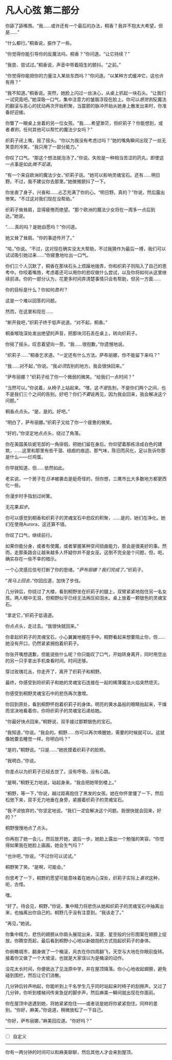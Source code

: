 # 凡人心弦 第二部分

你舔了舔嘴唇。“我……或许还有一个最后的办法，桐香？我并不抱太大希望，但是……”

“什么都行。”桐香说，振作了一些。

“你觉得你能引导你的反魔法吗，桐香？”你问道。“让它持续？”

“我尝、尝试过。”桐香说，声音中带着陌生的颤抖。“之前。”

“你觉得你能把你的力量注入某些东西吗？”你问道。“以某种方式缓冲它，这也许有用？”

“我不知道。”桐香说。突然，她脸上闪过一丝决心，从桌上抓起一块石头。“让我们一试究竟吧。”她深吸一口气，集中注意力的皱眉浮现在脸上。你可以*感觉到*反魔法的翻滚与恶心的扰动再次开始积聚，当震颤的脉冲开始从她身上散发出来时，你准备好迎接。

你瞥了一眼桌上坐着的另一位女孩。“我……希望渺茫，但织莉子？你能想到，或者*看到*，任何其他可以帮忙的魔法少女吗？”

织莉子闭上嘴，摇了摇头。“你以为我没有考虑过吗？”她的嘴角瞬间出现了一丝无笑意的冷笑。“我只用了一部分能力。”

你叹了口气。“那这个想法就泡汤了。”你说。失败是一种相当苦涩的药丸，即使这一点事是如此*微不足道*。

“有一个来自欧洲的魔法少女，”织莉子说。“她可以影响灵魂宝石。还有……明日野。不过，我不建议你去那里。”她微微颤抖了一下。

你坐直了身子，兴奋和……忐忑充满了你的心。“明日野。真的？”你说，然后露出惨笑。“不过这对我们现在没帮助。”

织莉子耸耸肩，显得疲倦而绝望。“那个欧洲的魔法少女将在一周多一点后到达。”她说。

“……真的吗？是她自愿吗？”你问道。

她又耸了耸肩。“你的事迹传开了。”

“哈，”你说。“不过，这对现在确实没太大帮助，不过我猜作为最后一搏，我们可以试试吸引她过来……”你疲惫地吐出一口气。

你们三个人沉默了，桐香在那块石头上烦躁地拨弄，你和织莉子则陷入了自己的思考中。你咬着嘴唇，考虑着还可以用你的悲叹做什么尝试，以及你将如何从这里继续前进。你的一部分认为，花更多时间弄清楚事情只会有帮助，但另一方面……

你的目标是什么？你如何*胜利*？

这是一个难以回答的问题。

然而，在这里和现在……

“断开我吧，”织莉子终于低声说道。“对不起，桐香。”

桐香喉咙深处发出绝望的声音，把那块河石丢在桌上，转向织莉子。

你摇了摇头，叹息着望向一旁。“我……很抱歉，”你遗憾地说。

“织莉子……”桐香乞求道。“一定还有什么方法。萨布丽娜，你不能留下来吗？”

“我……对不起，”你说。“我*必须*去别的地方。我会很快回来。”

“萨布丽娜？”织莉子给了你一个微弱的微笑。“给我们一点时间？”

“当然可以。”你说着，从椅子上站起来。“嘿，这*不是*告别，不是你们两个之间，也不是我们三个之间的告别。好吧？你们*不要*说再见，因为我会回来，我会解决这个问题。”

桐香点点头。“是，是的。好吧。”

“明白了，萨布丽娜。”织莉子又给了你一个疲惫的微笑。

“好的，”你坚定地点点头，绕过了角落。

你在美国美玖妮宅邸的一角徘徊，把她们留在身后。你仰望着那栋涂成白色的建筑，……这里和那里有些干涸、结痂的痕迹。那气味，陈旧而风化，足以告诉你那是什么——烂鸡蛋。

你早就知道，但……依然如此。

老实说，一个房子在*日本*被袭击是挺奇怪的，但你想，三鹰市比大多数地方都更西化一些。

你漫步时手指划过树篱。

无花果*狐步*。

你可以感觉到桐香和织莉子的灵魂宝石中悲叹的积聚，……是的，她们在净化。她们在使用Aurora，这还算不错。

你叹了口气，继续前行。

如果你能分身，或者有使魔，或者掌握某种空间扭曲能力，那会是很美好的事。然而，走那条路会让越来越多人怀疑你并不是女巫。这倒不完全是个问题，但，呃，确实存在一些不幸的暗示。

一个心灵感应信号打断了你的思绪。“*萨布丽娜？我们完成了。*”织莉子。

“*我马上回去，*”你回应道，加快了步伐。

几分钟后，你绕过了大楼，看到桐野坐在织莉子的腿上，双臂紧紧地抱住另一名女孩。两人眼中无泪，但桐野似乎已经无法再压抑泪水。桌上放着一颗银色的灵魂宝石。

“拿走它，”织莉子低语道。

你点点头，走过去。“我很快就回来。”

你拿起织莉子的灵魂宝石，小心翼翼地握在手中。桐野看起来想要阻止你，但……她没有开口，仍然紧紧拥抱着织莉子。

你张开嘴想道歉，但能说些什么呢？你只能叹了口气，开始转身离开，同时用空出的另一只手拿出手机查看时间。时间还够。

穿过玫瑰花丛，你走开了，离开了织莉子和桐野。

最终，你感受到将织莉子和她的灵魂宝石连接在一起的稀薄魔法火焰突然熄灭。

你感受到桐野灵魂宝石中的悲伤再次激增。

你回到原处，看到桐野怀抱着织莉子的身体。明亮的黄水晶般的眼睛抬起来，干燥而坚决地看着你，你将织莉子的灵魂宝石递给她。

“你最好快点回来，”桐野说，双手接过那颗银色的宝石。

“我知道，”你说。“我会的。桐野……你可以再次唤醒她，需要的时候就可以。这就像她要去睡觉一样。你明白吗？”

“是的，”桐野说。“只是……”她抚摸着织莉子的脸颊。

“我明白，”你说。

你差点以为织莉子已经去世了。没有呼吸，没有心跳。

“是啊，”桐野无力地说，站起身来。“我会把她带到楼上。”

“桐野，等一下，”你说，越过距离抱住了黑发的女孩。她在你怀里僵了一下，然后松弛下来，双手无力地垂在身旁，紧握着织莉子的灵魂宝石。

“我*不会*放弃的，”你坚定地说。“我们*一定*会解决这个问题。我很快就会回来，好的？”

桐野慢慢地点了点头。

你再抱了她一会儿，然后放开她，退后一步。她脸上露出一个勉强的笑容。“你觉得如果我在她脸上画画，她会生气吗？”

“也许吧，”你说。“不过你可以试试。”

桐野笑了笑。“是啊，可能会。”

你思考了一下，桐野的愿望可能意味着在她内心深处，织莉子实际上*喜欢*这种，呃，古怪。

嘿。

“好了。待会见，桐野，”你说，集中精力将悲伤从她和织莉子的灵魂宝石中抽离出来，也抽离出你自己的。桐野几乎没有注意到。“我该走了。”

“再见，”她说。

你集中精力，悲伤的翅膀从你肩头展现出来，深邃、星空般的分形图案在翅膀上绽放。你腾空而起，最后看到桐野小心地以新娘抱的方式抱起织莉子的身体。

你俯瞰城市，翻身做了一个桶滚，风衣在你四周翻飞，天空与大地在你眼前旋转。接着你又做了一个大坡滚，也就是大家误以为是桶滚的动作。

没花太长时间，你便抵达了见泷原中学，并在屋顶降落。你小心地收起翅膀，避免碰到围栏，然后让它们消散。

几分钟后铃声响起，你能听到上千名学生几乎同时站起来时椅子的刮擦声。又过了几分钟，你听到楼梯间传来急促的脚步声，然后麻美一瞬间就出现在你面前。

你在屋顶中途遇到她，将她紧紧抱住——或者说是她将你紧紧抱住。同样的差别。“你好，麻美，”你说道，稍微放松了一下自己。

“你好，萨布丽娜，”麻美回应道。“你好吗？”

***

- [ ] 自定义

***

你有一两分钟的时间可以和麻美聊聊，然后其他人才会来到屋顶。

